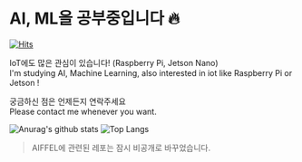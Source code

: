 # AI, ML을 공부중입니다 🔥
[![Hits](https://hits.seeyoufarm.com/api/count/incr/badge.svg?url=https%3A%2F%2Fgithub.com%2Fljh415&count_bg=%2379C83D&title_bg=%23555555&icon=googlekeep.svg&icon_color=%23E7E7E7&title=visits&edge_flat=false)](https://hits.seeyoufarm.com)

IoT에도 많은 관심이 있습니다! (Raspberry Pi, Jetson Nano)  
I'm studying AI, Machine Learning, also interested in iot like Raspberry Pi or Jetson !

궁금하신 점은 언제든지 연락주세요  
Please contact me whenever you want. 

![Anurag's github stats](https://github-readme-stats.vercel.app/api?username=ljh415&show_icons=true&hide=issues,prs)
![Top Langs](https://github-readme-stats.vercel.app/api/top-langs/?username=ljh415&layout=compact&hide=javascript,html,css,scss)

> AIFFEL에 관련된 레포는 잠시 비공개로 바꾸었습니다.
